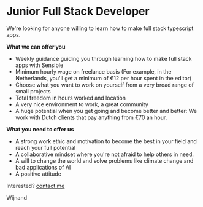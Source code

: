 # Junior Full Stack Developer

We're looking for anyone willing to learn how to make full stack typescript apps.

**What we can offer you**

- Weekly guidance guiding you through learning how to make full stack apps with Sensible
- Minimum hourly wage on freelance basis (For example, in the Netherlands, you'll get a minimum of €12 per hour spent in the editor)
- Choose what you want to work on yourself from a very broad range of small projects
- Total freedom in hours worked and location
- A very nice environment to work, a great community
- A huge potential when you get going and become better and better: We work with Dutch clients that pay anything from €70 an hour.

**What you need to offer us**

- A strong work ethic and motivation to become the best in your field and reach your full potential
- A collaborative mindset where you're not afraid to help others in need.
- A will to change the world and solve problems like climate change and bad applications of AI
- A positive attitude

Interested? [contact me](mailto:jobs@karsens.com)

Wijnand
